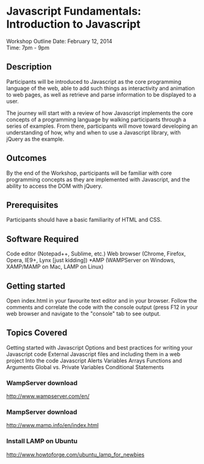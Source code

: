 # Javascript Fundamentals: Introduction to Javascript
Workshop Outline
Date:	February 12, 2014	
Time:	7pm - 9pm

## Description
Participants will be introduced to Javascript as the core programming language of the web, able to add such things as interactivity and animation to web pages, as well as retrieve and parse information to be displayed to a user.

The journey will start with a review of how Javascript implements the core concepts of a programming language by walking participants through a series of examples.
From there, participants will move toward developing an understanding of how, why and when to use a Javascript library, with jQuery as the example.

## Outcomes
By the end of the Workshop, participants will be familiar with core programming concepts as they are implemented with Javascript, and the ability to access the DOM with jQuery.

## Prerequisites
Participants should have a basic familiarity of HTML and CSS.

## Software Required
Code editor (Notepad++, Sublime, etc.)
Web browser (Chrome, Firefox, Opera, IE9+, Lynx [just kidding])
*AMP (WAMPServer on Windows, XAMP/MAMP on Mac, LAMP on Linux)

## Getting started
Open index.html in your favourite text editor and in your browser. Follow the comments
and correlate the code with the console output (press F12 in your web browser and navigate to
the "console" tab to see output.

## Topics Covered
Getting started with Javascript
Options and best practices for writing your Javascript code
External Javascript files and including them in a web project
Into the code
Javascript Alerts
Variables
Arrays
Functions and Arguments
Global vs. Private Variables
Conditional Statements

### WampServer download
http://www.wampserver.com/en/

### MampServer download
http://www.mamp.info/en/index.html

### Install LAMP on Ubuntu
http://www.howtoforge.com/ubuntu_lamp_for_newbies
